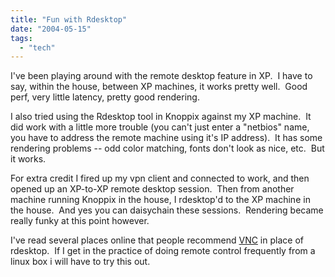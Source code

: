 ```yaml
---
title: "Fun with Rdesktop"
date: "2004-05-15"
tags: 
  - "tech"
---
```


I've been playing around with the remote desktop feature in XP.  I have to say, within the house, between XP machines, it works pretty well.  Good perf, very little latency, pretty good rendering.

I also tried using the Rdesktop tool in Knoppix against my XP machine.  It did work with a little more trouble (you can't just enter a "netbios" name, you have to address the remote machine using it's IP address).  It has some rendering problems -- odd color matching, fonts don't look as nice, etc.  But it works. 

For extra credit I fired up my vpn client and connected to work, and then opened up an XP-to-XP remote desktop session.  Then from another machine running Knoppix in the house, I rdesktop'd to the XP machine in the house.  And yes you can daisychain these sessions.  Rendering became really funky at this point however. 

I've read several places online that people recommend [VNC](http://www.realvnc.com/) in place of rdesktop.  If I get in the practice of doing remote control frequently from a linux box i will have to try this out.
